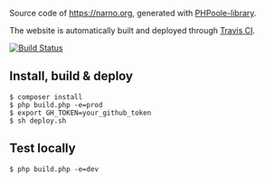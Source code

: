 Source code of https://narno.org, generated with [PHPoole-library](https://github.com/PHPoole/PHPoole-library).

The website is automatically built and deployed through [Travis CI](https://travis-ci.org/Narno/narno.github.io).

[![Build Status](https://travis-ci.org/Narno/narno.github.io.svg?branch=source)](https://travis-ci.org/Narno/narno.github.io)

## Install, build & deploy
```
$ composer install
$ php build.php -e=prod
$ export GH_TOKEN=your_github_token
$ sh deploy.sh
```

## Test locally
```
$ php build.php -e=dev
```
